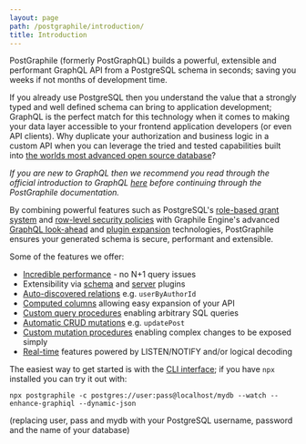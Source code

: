 ```yaml
---
layout: page
path: /postgraphile/introduction/
title: Introduction
---
```


<p class='intro'>
PostGraphile (formerly PostGraphQL) builds a powerful, extensible and
performant GraphQL API from a PostgreSQL schema in seconds; saving you
weeks if not months of development time.
</p>

If you already use PostgreSQL then you understand the value that a strongly
typed and well defined schema can bring to application development; GraphQL is
the perfect match for this technology when it comes to making your data layer
accessible to your frontend application developers (or even API clients). Why
duplicate your authorization and business logic in a custom API when you can
leverage the tried and tested capabilities built into
[the worlds most advanced open source database](https://www.postgresql.org/)?

_If you are new to GraphQL then we recommend you read through the official
introduction to GraphQL [here](https://graphql.org/learn/) before continuing
through the PostGraphile documentation._

By combining powerful features such as PostgreSQL's
[role-based grant system](https://www.postgresql.org/docs/current/static/user-manag.html)
and
[row-level security policies](https://www.postgresql.org/docs/current/static/ddl-rowsecurity.html)
with Graphile Engine's advanced
[GraphQL look-ahead](/graphile-build/look-ahead/) and
[plugin expansion](/graphile-build/plugins/) technologies, PostGraphile ensures
your generated schema is secure, performant and extensible.

Some of the features we offer:

- [Incredible performance](/postgraphile/performance/) - no N+1 query issues
- Extensibility via [schema](/postgraphile/extending/) and
  [server](/postgraphile/plugins/) plugins
- [Auto-discovered relations](/postgraphile/relations/) e.g. `userByAuthorId`
- [Computed columns](/postgraphile/computed-columns/) allowing easy expansion of
  your API
- [Custom query procedures](/postgraphile/custom-queries/) enabling arbitrary
  SQL queries
- [Automatic CRUD mutations](/postgraphile/crud-mutations/) e.g. `updatePost`
- [Custom mutation procedures](/postgraphile/custom-mutations/) enabling complex
  changes to be exposed simply
- [Real-time](/postgraphile/realtime/) features powered by LISTEN/NOTIFY and/or
  logical decoding

The easiest way to get started is with the
[CLI interface](/postgraphile/usage-cli/); if you have `npx` installed you can
try it out with:

```
npx postgraphile -c postgres://user:pass@localhost/mydb --watch --enhance-graphiql --dynamic-json
```

(replacing user, pass and mydb with your PostgreSQL username, password and the
name of your database)
